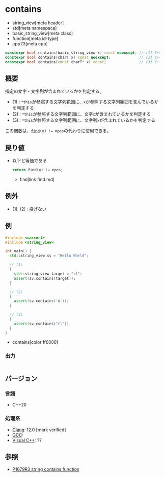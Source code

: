 # contains
* string_view[meta header]
* std[meta namespace]
* basic_string_view[meta class]
* function[meta id-type]
* cpp23[meta cpp]

```cpp
constexpr bool contains(basic_string_view x) const noexcept; // (1) C++23
constexpr bool contains(charT x) const noexcept;             // (2) C++23
constexpr bool contains(const charT* x) const;               // (3) C++23
```

## 概要
指定の文字・文字列が含まれているかを判定する。

- (1) : `*this`が参照する文字列範囲に、`x`が参照する文字列範囲を含んでいるかを判定する
- (2) : `*this`が参照する文字列範囲に、文字`x`が含まれているかを判定する
- (3) : `*this`が参照する文字列範囲に、文字列`x`が含まれているかを判定する

この関数は、[`find`](find.md)`(x) != npos`の代わりに使用できる。


## 戻り値
- 以下と等価である
    ```cpp
    return find(x) != npos;
    ```
    * find[link find.md]


## 例外
- (1), (2) : 投げない


## 例
```cpp example
#include <cassert>
#include <string_view>

int main() {
  std::string_view sv = "Hello World";

  // (1)
  {
    std::string_view target = "rl";
    assert(sv.contains(target));
  }

  // (2)
  {
    assert(sv.contains('W'));
  }

  // (3)
  {
    assert(sv.contains("rl"));
  }
}
```
* contains[color ff0000]

### 出力
```
```

## バージョン
### 言語
- C++20

### 処理系
- [Clang](/implementation.md#clang): 12.0 [mark verified]
- [GCC](/implementation.md#gcc):
- [Visual C++](/implementation.md#visual_cpp): ??


## 参照
- [P1679R3 string contains function](http://www.open-std.org/jtc1/sc22/wg21/docs/papers/2020/p1679r3.html)

